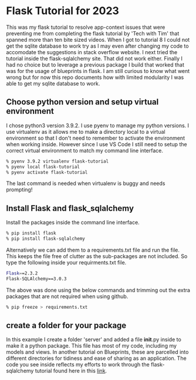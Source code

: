 # Flask Tutorial for 2023

This was my flask tutorial to resolve app-context issues that were preventing me from completing the flask tutorial by 'Tech with Tim' that spanned more than ten bite sized videos.
When I got to tutorial 8 I could not get the sqlite database to work try as I may even after changing my code to accomodate the suggestions in stack overflow website.
I next tried the tutorial inside the flask-sqlalchemy site.  That did not work either.
Finally I had no choice but to leverage a previous package I build that worked that was for the usage of blueprints in flask.
I am still curious to know what went wrong but for now this repo documents how with limited modularity I was able to get my sqlite database to work.

## Choose python version and setup virtual environment

I chose python3 version 3.9.2.
I use pyenv to manage my python versions.
I use virtualenv as it allows me to make a directory local to a virtual environment so that I don't need to remember to activate the environment when working inside.  However since I use VS Code I still need to setup the correct virtual environment to match my command line interface.

```bash
% pyenv 3.9.2 virtualenv flask-tutorial
% pyenv local flask-tutorial
% pyenv activate flask-tutorial
```

The last command is needed when virtualenv is buggy and needs prompting!

## Install Flask and flask_sqlalchemy

Install the packages inside the command line interface.

```bash
% pip install flask
% pip install flask-sqlalchemy
```

Alternatively we can add them to a requirements.txt file and run the file.  This keeps the file free of clutter as the sub-packages are not included.
So type the following inside your requirments.txt file.

```bash
Flask==2.3.2
Flask-SQLAlchemy==3.0.3
```

The above was done using the below commands and trimming out the extra packages that are not required when using github.

```bash
% pip freeze > requirements.txt
```

## create a folder for your package

In this example I create a folder 'server' and added a file __init__.py inside to make it a python package.  This file has most of my code, including my models and views.  In another tutorial on Blueprints, these are parcelled into different directories for tidiness and ease of sharing as an application.
The code you see inside reflects my efforts to work through the flask-sqlalchemy tutorial found here in this [link](https://flask-docs.readthedocs.io/en/latest/).
